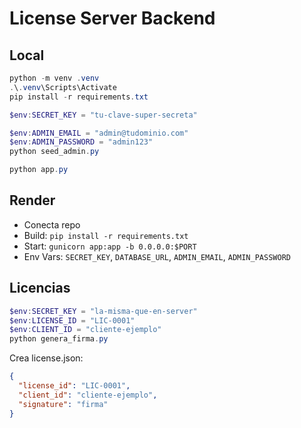 # License Server Backend

## Local
```powershell
python -m venv .venv
.\.venv\Scripts\Activate
pip install -r requirements.txt

$env:SECRET_KEY = "tu-clave-super-secreta"

$env:ADMIN_EMAIL = "admin@tudominio.com"
$env:ADMIN_PASSWORD = "admin123"
python seed_admin.py

python app.py
```

## Render
- Conecta repo
- Build: `pip install -r requirements.txt`
- Start: `gunicorn app:app -b 0.0.0.0:$PORT`
- Env Vars: `SECRET_KEY`, `DATABASE_URL`, `ADMIN_EMAIL`, `ADMIN_PASSWORD`

## Licencias
```powershell
$env:SECRET_KEY = "la-misma-que-en-server"
$env:LICENSE_ID = "LIC-0001"
$env:CLIENT_ID = "cliente-ejemplo"
python genera_firma.py
```

Crea license.json:
```json
{
  "license_id": "LIC-0001",
  "client_id": "cliente-ejemplo",
  "signature": "firma"
}
```
